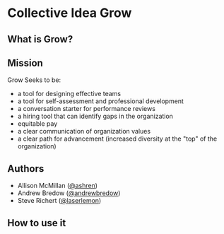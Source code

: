 # Collective Idea Grow

## What is Grow?

## Mission
Grow Seeks to be:

  * a tool for designing effective teams
  * a tool for self-assessment and professional development
  * a conversation starter for performance reviews
  * a hiring tool that can identify gaps in the organization
  * equitable pay
  * a clear communication of organization values
  * a clear path for advancement (increased diversity at the "top" of the organization)

## Authors

- Allison McMillan ([@ashren](https://github.com/asheren))
- Andrew Bredow ([@andrewbredow](https://github.com/andrewbredow))
- Steve Richert ([@laserlemon](https://github.com/laserlemon))

## How to use it
